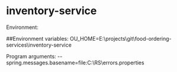 # inventory-service
Environment:

##Environment variables:
OU_HOME=E:\projects\git\food-ordering-services\inventory-service

Program arguments:
--spring.messages.basename=file:C:\RS\errors.properties
